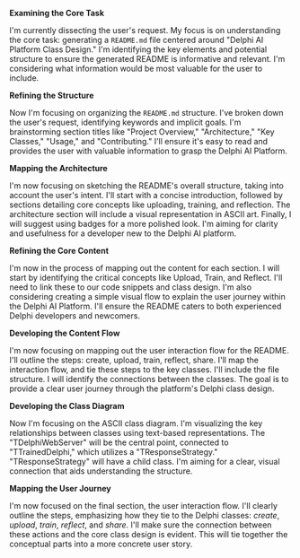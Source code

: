 **Examining the Core Task**

I'm currently dissecting the user's request. My focus is on understanding the core task: generating a `README.md` file centered around "Delphi AI Platform Class Design." I'm identifying the key elements and potential structure to ensure the generated README is informative and relevant. I'm considering what information would be most valuable for the user to include.


**Refining the Structure**

Now I'm focusing on organizing the `README.md` structure. I've broken down the user's request, identifying keywords and implicit goals. I'm brainstorming section titles like "Project Overview," "Architecture," "Key Classes," "Usage," and "Contributing." I'll ensure it's easy to read and provides the user with valuable information to grasp the Delphi AI Platform.


**Mapping the Architecture**

I'm now focusing on sketching the README's overall structure, taking into account the user's intent.  I'll start with a concise introduction, followed by sections detailing core concepts like uploading, training, and reflection. The architecture section will include a visual representation in ASCII art. Finally, I will suggest using badges for a more polished look.  I'm aiming for clarity and usefulness for a developer new to the Delphi AI platform.


**Refining the Core Content**

I'm now in the process of mapping out the content for each section. I will start by identifying the critical concepts like Upload, Train, and Reflect. I'll need to link these to our code snippets and class design.  I'm also considering creating a simple visual flow to explain the user journey within the Delphi AI Platform.  I'll ensure the README caters to both experienced Delphi developers and newcomers.


**Developing the Content Flow**

I'm now focusing on mapping out the user interaction flow for the README. I'll outline the steps: create, upload, train, reflect, share. I'll map the interaction flow, and tie these steps to the key classes. I'll include the file structure. I will identify the connections between the classes. The goal is to provide a clear user journey through the platform's Delphi class design.


**Developing the Class Diagram**

Now I'm focusing on the ASCII class diagram. I'm visualizing the key relationships between classes using text-based representations.  The "TDelphiWebServer" will be the central point, connected to "TTrainedDelphi," which utilizes a "TResponseStrategy." "TResponseStrategy" will have a child class.  I'm aiming for a clear, visual connection that aids understanding the structure.


**Mapping the User Journey**

I'm now focused on the final section, the user interaction flow.  I'll clearly outline the steps, emphasizing how they tie to the Delphi classes: *create*, *upload*, *train*, *reflect*, and *share*.  I'll make sure the connection between these actions and the core class design is evident.  This will tie together the conceptual parts into a more concrete user story.


